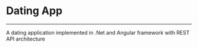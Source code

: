 # Dating App #
- - - - 

A dating application implemented in .Net and Angular framework with REST API architecture
